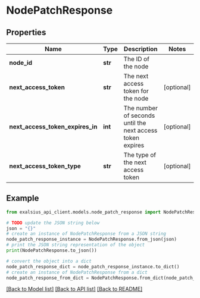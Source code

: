 # NodePatchResponse


## Properties

Name | Type | Description | Notes
------------ | ------------- | ------------- | -------------
**node_id** | **str** | The ID of the node | 
**next_access_token** | **str** | The next access token for the node | [optional] 
**next_access_token_expires_in** | **int** | The number of seconds until the next access token expires | [optional] 
**next_access_token_type** | **str** | The type of the next access token | [optional] 

## Example

```python
from exalsius_api_client.models.node_patch_response import NodePatchResponse

# TODO update the JSON string below
json = "{}"
# create an instance of NodePatchResponse from a JSON string
node_patch_response_instance = NodePatchResponse.from_json(json)
# print the JSON string representation of the object
print(NodePatchResponse.to_json())

# convert the object into a dict
node_patch_response_dict = node_patch_response_instance.to_dict()
# create an instance of NodePatchResponse from a dict
node_patch_response_from_dict = NodePatchResponse.from_dict(node_patch_response_dict)
```
[[Back to Model list]](../README.md#documentation-for-models) [[Back to API list]](../README.md#documentation-for-api-endpoints) [[Back to README]](../README.md)


